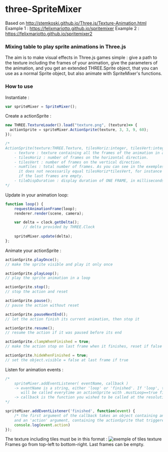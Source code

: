 # three-SpriteMixer
Based on http://stemkoski.github.io/Three.js/Texture-Animation.html  
Example 1 : https://felixmariotto.github.io/spritemixer
Example 2 : https://felixmariotto.github.io/spritemixer2

### Mixing table to play sprite animations in Three.js ###

The aim is to make visual effects in Three.js games simple : give a path to the texture including the frames of your animation, give the parameters of the animation, and you get an extended THREE.Sprite object, that you can use as a normal Sprite object, but also animate with SpriteMixer's functions.

### How to use ###
Instantiate :
```javascript
var spriteMixer = SpriteMixer();
```  

Create a actionSprite :
```javascript
new THREE.TextureLoader().load("texture.png", (texture)=> {
  actionSprite = spriteMixer.ActionSprite(texture, 3, 3, 9, 60);
});

/*
ActionSprite(texture:THREE.Texture, tilesHoriz:integer, tilesVert:integer, numTiles:integer, tileDispDuration:integer)
	- texture : texture containing all the frames of the animation in a grid.
	- tilesHoriz : number of frames on the horizontal direction.
	- tilesVert : number of frames on the vertical direction.
	- numTiles : total number of frames. As you can see in the exemples,
	  it does not necessarily equal tilesHoriz*tilesVert, for instance
	  if the last frames are empty.
	- tileDispDuration : display duration of ONE FRAME, in milliseconds.
*/
```  

Update in your animation loop:
```javascript
function loop() {
	requestAnimationFrame(loop);
	renderer.render(scene, camera);

	var delta = clock.getDelta();
        // delta provided by THREE.Clock
			
	spriteMixer.update(delta);
};
```
Animate your actionSprite :
```javascript
actionSprite.playOnce();
// make the sprite visible and play it only once

actionSprite.playLoop();
// play the sprite animation in a loop

actionSprite.stop();
// stop the action and reset

actionSprite.pause();
// pause the action without reset

actionSprite.pauseNextEnd();
// let the action finish its current animation, then stop it

actionSprite.resume();
// resume the action if it was paused before its end

actionSprite.clampWhenFinished = true;
// make the action stop on last frame when it finishes, reset if false

actionSprite.hideWhenFinished = true;
// set the object.visible = false at last frame if true

```  

Listen for animation events :
```javascript
/*
	spriteMixer.addEventListener( eventName, callback )
	-> eventName is a string, either 'loop' or 'finished'. If 'loop', the callback
	   will be called everytime an actionSprite with .mustLoop==true finishes a cycle.
	-> callback is the function you wished to be called at the resolution of this event.
*/

spriteMixer.addEventListener('finished', function(event) {
	/* the first argument of the callback takes an object containing an 'type' argument, which is either 'loop' or 'finished',
	and an 'action' argument, containing the actionSprite that triggered the event. */
	console.log(event.action)
});
```

The texture including tiles must be in this format :
![exemple of tiles texture](https://felixmariotto.s3.eu-west-3.amazonaws.com/tiles_texture.jpg)
Frames go from top-left to bottom-right. Last frames can be empty.

